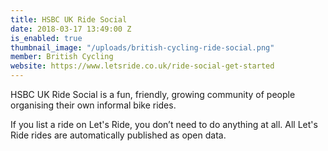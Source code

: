 ```yaml
---
title: HSBC UK Ride Social
date: 2018-03-17 13:49:00 Z
is_enabled: true
thumbnail_image: "/uploads/british-cycling-ride-social.png"
member: British Cycling
website: https://www.letsride.co.uk/ride-social-get-started
---
```


HSBC UK Ride Social is a fun, friendly, growing community of people organising their own informal bike rides.

If you list a ride on Let's Ride, you don’t need to do anything at all. All Let's Ride rides are automatically published as open data.